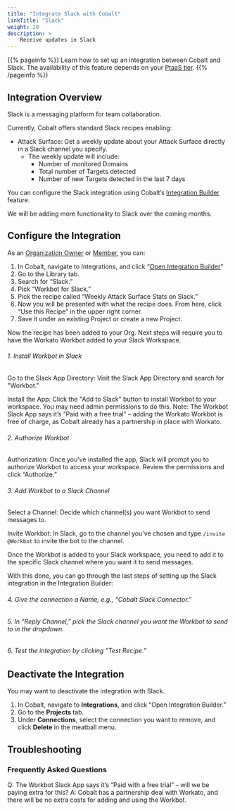 ```yaml
---
title: "Integrate Slack with Cobalt"
linkTitle: "Slack"
weight: 20
description: >
    Receive updates in Slack
---
```


{{% pageinfo %}}
Learn how to set up an integration between Cobalt and Slack. The availability of this feature depends on your [PtaaS tier](https://docs.cobalt.io/platform-deep-dive/credits/ptaas-tiers/).
{{% /pageinfo %}}


## Integration Overview
Slack is a messaging platform for team collaboration.

Currently, Cobalt offers standard Slack recipes enabling:

- Attack Surface: Get a weekly update about your Attack Surface directly in a Slack channel you specify.
  - The weekly update will include:
    - Number of monitored Domains
    - Total number of Targets detected
    - Number of new Targets detected in the last 7 days

You can configure the Slack integration using Cobalt’s [Integration Builder](/integrations/integrationbuilder/) feature.

We will be adding more functionality to Slack over the coming months.

## Configure the Integration
As an [Organization Owner](/platform-deep-dive/collaboration/user-roles/#organization-owner) or [Member](/platform-deep-dive/collaboration/user-roles/#organization-member), you can:

1. In Cobalt, navigate to Integrations, and click “[Open Integration Builder](https://app.us.cobalt.io/integrations/builder)”
2. Go to the Library tab.
3. Search for “Slack.”
4. Pick “Workbot for Slack.”
5. Pick the recipe called “Weekly Attack Surface Stats on Slack.”
6. Now you will be presented with what the recipe does. From here, click “Use this Recipe” in the upper right corner.
7. Save it under an existing Project or create a new Project.

Now the recipe has been added to your Org. Next steps will require you to have the Workato Workbot added to your Slack Workspace.

###### 1. Install Workbot in Slack
Go to the Slack App Directory: Visit the Slack App Directory and search for "Workbot."

Install the App: Click the "Add to Slack" button to install Workbot to your workspace. You may need admin permissions to do this.
Note: The Workbot Slack App says it’s “Paid with a free trial” – adding the Workato Workbot is free of charge, as Cobalt already has a partnership in place with Workato.

###### 2. Authorize Workbot

Authorization: Once you’ve installed the app, Slack will prompt you to authorize Workbot to access your workspace. Review the permissions and click “Authorize.”

###### 3. Add Workbot to a Slack Channel
Select a Channel: Decide which channel(s) you want Workbot to send messages to.

Invite Workbot: In Slack, go to the channel you’ve chosen and type `/invite @Workbot` to invite the bot to the channel.



Once the Workbot is added to your Slack workspace, you need to add it to the specific Slack channel where you want it to send messages.

With this done, you can go through the last steps of setting up the Slack integration in the Integration Builder:

###### 4. Give the connection a Name, e.g., “Cobalt Slack Connector.”

###### 5. In “Reply Channel,” pick the Slack channel you want the Workbot to send to in the dropdown.

###### 6. Test the integration by clicking “Test Recipe.”

## Deactivate the Integration
You may want to deactivate the integration with Slack.

1. In Cobalt, navigate to **Integrations**, and click “Open Integration Builder.”
2. Go to the **Projects** tab.
3. Under **Connections**, select the connection you want to remove, and click **Delete** in the meatball menu.

## Troubleshooting

### Frequently Asked Questions

Q: The Workbot Slack App says it’s “Paid with a free trial” – will we be paying extra for this?
A: Cobalt has a partnership deal with Workato, and there will be no extra costs for adding and using the Workbot.
